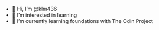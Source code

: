 - 👋 Hi, I’m @klm436
- 👀 I’m interested in learning 
- 🌱 I’m currently learning foundations with The Odin Project

<!---
klm436/klm436 is a ✨ special ✨ repository because its `README.md` (this file) appears on your GitHub profile.
You can click the Preview link to take a look at your changes.
--->
